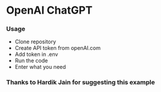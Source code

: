 # OpenAI ChatGPT 

### Usage
- Clone repository
- Create API token from openAI.com
- Add token in .env
- Run the code 
- Enter what you need 

### Thanks to Hardik Jain for suggesting this example